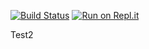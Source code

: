 [![Build Status](https://travis-ci.com/lebarsfa/Test2.svg?branch=master)](https://travis-ci.com/lebarsfa/Test2)
[![Run on Repl.it](https://repl.it/badge/github/lebarsfa/Test2)](https://repl.it/github/lebarsfa/Test2)


Test2
